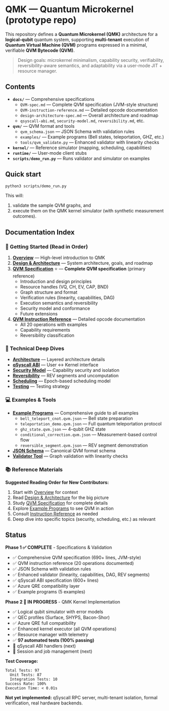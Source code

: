 # QMK — Quantum Microkernel (prototype repo)

This repository defines a **Quantum Microkernel (QMK)** architecture for a **logical-qubit** quantum system,
supporting **multi-tenant** execution of **Quantum Virtual Machine (QVM)** programs expressed in a minimal,
verifiable **QVM Bytecode (QVM)**.

> Design goals: microkernel minimalism, capability security, verifiability, reversibility-aware semantics,
> and adaptability via a user-mode JIT + resource manager.

## Contents
- **`docs/`** — Comprehensive specifications
  - `QVM-spec.md` — Complete QVM specification (JVM-style structure)
  - `QVM-instruction-reference.md` — Detailed opcode documentation
  - `design-architecture-spec.md` — Overall architecture and roadmap
  - `qsyscall-abi.md`, `security-model.md`, `reversibility.md`, etc.
- **`qvm/`** — QVM format and tools
  - `qvm_schema.json` — JSON Schema with validation rules
  - `examples/` — Example programs (Bell states, teleportation, GHZ, etc.)
  - `tools/qvm_validate.py` — Enhanced validator with linearity checks
- **`kernel/`** — Reference simulator (mapping, scheduling, capabilities)
- **`runtime/`** — User-mode client stubs
- **`scripts/demo_run.py`** — Runs validator and simulator on examples

## Quick start
```bash
python3 scripts/demo_run.py
```
This will:
1) validate the sample QVM graphs, and
2) execute them on the QMK kernel simulator (with synthetic measurement outcomes).

## Documentation Index

### 📖 Getting Started (Read in Order)

1. **[Overview](docs/overview.md)** — High-level introduction to QMK
2. **[Design & Architecture](docs/design-architecture-spec.md)** — System architecture, goals, and roadmap
3. **[QVM Specification](docs/QVM-spec.md)** ⭐ — **Complete QVM specification** (primary reference)
   - Introduction and design principles
   - Resource handles (VQ, CH, EV, CAP, BND)
   - Graph structure and format
   - Verification rules (linearity, capabilities, DAG)
   - Execution semantics and reversibility
   - Security model and conformance
   - Future extensions
4. **[QVM Instruction Reference](docs/QVM-instruction-reference.md)** — Detailed opcode documentation
   - All 20 operations with examples
   - Capability requirements
   - Reversibility classification

### 🔧 Technical Deep Dives

- **[Architecture](docs/architecture.md)** — Layered architecture details
- **[qSyscall ABI](docs/qsyscall-abi.md)** — User ↔ Kernel interface
- **[Security Model](docs/security-model.md)** — Capability security and isolation
- **[Reversibility](docs/reversibility.md)** — REV segments and uncomputation
- **[Scheduling](docs/scheduling.md)** — Epoch-based scheduling model
- **[Testing](docs/testing.md)** — Testing strategy

### 💻 Examples & Tools

- **[Example Programs](qvm/examples/README.md)** — Comprehensive guide to all examples
  - `bell_teleport_cnot.qvm.json` — Bell state preparation
  - `teleportation_demo.qvm.json` — Full quantum teleportation protocol
  - `ghz_state.qvm.json` — 4-qubit GHZ state
  - `conditional_correction.qvm.json` — Measurement-based control flow
  - `reversible_segment.qvm.json` — REV segment demonstration
- **[JSON Schema](qvm/qvm_schema.json)** — Canonical QVM format schema
- **[Validator Tool](qvm/tools/qvm_validate.py)** — Graph validation with linearity checks

### 📚 Reference Materials

**Suggested Reading Order for New Contributors:**
1. Start with [Overview](docs/overview.md) for context
2. Read [Design & Architecture](docs/design-architecture-spec.md) for the big picture
3. Study [QVM Specification](docs/QVM-spec.md) for complete details
4. Explore [Example Programs](qvm/examples/README.md) to see QVM in action
5. Consult [Instruction Reference](docs/QVM-instruction-reference.md) as needed
6. Deep dive into specific topics (security, scheduling, etc.) as relevant

## Status

**Phase 1 ✅ COMPLETE** - Specifications & Validation
- ✅ Comprehensive QVM specification (690+ lines, JVM-style)
- ✅ QVM instruction reference (20 operations documented)
- ✅ JSON Schema with validation rules
- ✅ Enhanced validator (linearity, capabilities, DAG, REV segments)
- ✅ qSyscall ABI specification (600+ lines)
- ✅ Azure QRE compatibility layer
- ✅ Example programs (5 examples)

**Phase 2 🚧 IN PROGRESS** - QMK Kernel Implementation
- ✅ Logical qubit simulator with error models
- ✅ QEC profiles (Surface, SHYPS, Bacon-Shor)
- ✅ Azure QRE full compatibility
- ✅ Enhanced kernel executor (all QVM operations)
- ✅ Resource manager with telemetry
- ✅ **97 automated tests (100% passing)**
- 🚧 qSyscall ABI handlers (next)
- 🚧 Session and job management (next)

**Test Coverage:**
```
Total Tests: 97
  Unit Tests: 87
  Integration Tests: 10
Success Rate: 100%
Execution Time: < 0.01s
```

**Not yet implemented:** qSyscall RPC server, multi-tenant isolation, formal verification, real hardware backends.
